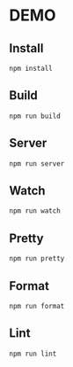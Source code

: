 # DEMO

## Install
```
npm install
```

## Build
```
npm run build
```

## Server
```
npm run server
```

## Watch
```
npm run watch
```

## Pretty
```
npm run pretty
```

## Format
```
npm run format
```

## Lint
```
npm run lint
```
